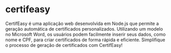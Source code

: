 # certifeasy
CertifEasy é uma aplicação web desenvolvida em Node.js que permite a geração automática de certificados personalizados. Utilizando um modelo no Microsoft Word, os usuários podem facilmente inserir seus dados, como nome e CPF, para criar certificados de forma rápida e eficiente. Simplifique o processo de geração de certificados com CertifEasy!
